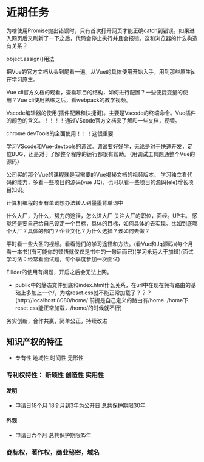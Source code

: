 # 近期任务

为啥使用Promise抛出错误时，只有首次打开网页才能正确catch到错误。如果进入网页后又刷新了一下之后，代码会停止执行并且会报错。这和浏览器的什么构造有关系？

object.assign()用法

把Vue的官方文档从头到尾看一遍。从Vue的具体使用开始入手，用到那些原生js在学习原生。

Vue cli官方文档的观看，查看项目的结构，如何进行配置？一些便捷变量的使用？Vue cli使用熟练之后，看webpack的教学视频。

Vscode编辑器的使用(插件配置和快捷键)。主要是Vscode的终端命令。Vue插件的颜色的含义。！！！！通过VScode官方文档来了解和一些文档，视频。

chrome devTools的全面使用！！！这很重要

学习VScode和Vue-devtools的调试。调试要好好学，无论是对于快速开发，定位BUG，还是对于了解整个程序的运行都很有帮助。（用调试工具跑通整个Vue的源码）

公司买的那个Vue的课程就是我需要的Vue揭秘文档的视频版本。
学习独立看代码的能力，多看一些项目的源码(vue JQ)，也可以看一些项目的源码(ele)增长项目知识。

计算机编程的专有单词想办法转入到墨墨背单词中

什么大厂，为什么，努力的途径，怎么进大厂
关注大厂的职位，面经。UP主。
感觉还是要自己给自己设定一个目标，具体的目标，如何具体的去实现。比如到底哪个大厂？具体的部门？企业文化？为什么选择？该如何去做？

平时看一些大圣的视频。看看他们的学习途径和方法。(看Vue和Jq源码)(每个月看一本书)(有可能你的顿悟就仅仅是书中的一句话而已)(学习永远大于加班)(面试学习法：经常看面试题，每个季度参加一次面试)

Fillder的使用有问题，开启之后会无法上网。

* public中的静态文件到底和index.html什么关系，在url中在现在拥有路由的基础上多加上一个/，为啥reset.css就不能正常加载了？？？(http://localhost:8080/home/    前提是自己定义的路由有/home.   /home下reset.css能正常加载，/home/的时候就不行)


务实创新，合作共赢，简单公正，持续改进

## 知识产权的特征

* 专有性 地域性 时间性 无形性

### 专利权特性： 新颖性 创造性 实用性  

#### 发明

* 申请日18个月 18个月到3年为公开日 总共保护期限30年

#### 外观

* 申请日六个月 总共保护期限15年

### 商标权，著作权，商业秘密，域名